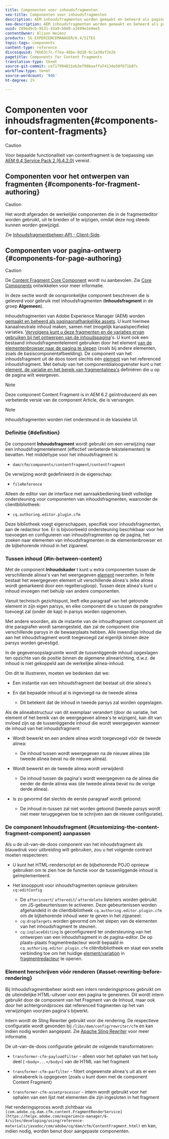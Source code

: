 ```yaml
---
title: Componenten voor inhoudsfragmenten
seo-title: Componenten voor inhoudsfragmenten
description: AEM inhoudsfragmenten worden gemaakt en beheerd als pagina-onafhankelijke elementen
seo-description: AEM inhoudsfragmenten worden gemaakt en beheerd als pagina-onafhankelijke elementen
uuid: 289ed9cb-9531-43a9-b0d8-a3499e2e9ee5
contentOwner: Alison Heimoz
products: SG_EXPERIENCEMANAGER/6.4/SITES
topic-tags: components
content-type: reference
discoiquuid: 76b63c7c-f7ea-46be-8d10-6c1a30af2e2b
pagetitle: Components for Content Fragments
translation-type: tm+mt
source-git-commit: ce717994831eb3ef90baaffa7413de50f671b07c
workflow-type: tm+mt
source-wordcount: '946'
ht-degree: 1%

---
```



# Componenten voor inhoudsfragmenten{#components-for-content-fragments}

>[!CAUTION]
>
>Voor bepaalde functionaliteit van contentfragment is de toepassing van [AEM 6.4 Service Pack 2 (6.4.2.0)](/help/release-notes/sp-release-notes.md) vereist.

## Componenten voor het ontwerpen van fragmenten {#components-for-fragment-authoring}

>[!CAUTION]
>
>Het wordt afgeraden de werkelijke componenten die in de fragmenteditor worden gebruikt, uit te breiden of te wijzigen, omdat deze nog steeds kunnen worden gewijzigd.

Zie [Inhoudsfragmentbeheer-API - Client-Side](/help/sites-developing/customizing-content-fragments.md#the-content-fragment-management-api-client-side).

## Componenten voor pagina-ontwerp {#components-for-page-authoring}

>[!CAUTION]
>
>De [Content Fragment Core Component](https://helpx.adobe.com/experience-manager/core-components/using/content-fragment-component.html) wordt nu aanbevolen. Zie [Core Components](https://helpx.adobe.com/experience-manager/core-components/using/developing.html) ontwikkelen voor meer informatie.
>
>In deze sectie wordt de oorspronkelijke component beschreven die is geleverd voor gebruik met inhoudsfragmenten (**Inhoudsfragment** in de groep **Algemeen**).

Inhoudsfragmenten van Adobe Experience Manager (AEM) worden [gemaakt en beheerd als paginaonafhankelijke assets](/help/assets/content-fragments.md). U kunt hiermee kanaalneutrale inhoud maken, samen met (mogelijk kanaalspecifieke) variaties. [Vervolgens kunt u deze fragmenten en de variaties ervan gebruiken bij het ontwerpen van de inhoudspagina](/help/sites-authoring/content-fragments.md)&#39;s. U kunt ook een bestaand inhoudsfragmentelement gebruiken door het element [van de elementenbrowser naar de pagina te slepen](/help/sites-authoring/content-fragments.md#adding-a-content-fragment-to-your-page) (zoals bij andere elementen, zoals de basiscomponentafbeelding). De component van het inhoudsfragment uit de doos toont slechts één [element](/help/assets/content-fragments.md#constituent-parts-of-a-content-fragment) van het referenced inhoudsfragment. Met behulp van het componentdialoogvenster kunt u het [element, de variatie en het bereik van fragmentalinea&#39;s](/help/assets/content-fragments.md#constituent-parts-of-a-content-fragment) definiëren die u op de pagina wilt weergeven.

>[!NOTE]
>
>Deze component Content Fragment is in AEM 6.2 geïntroduceerd als een verbeterde versie van de component Article, die is vervangen.

>[!NOTE]
>
>Inhoudsfragmenten worden niet ondersteund in de klassieke UI.

### Definitie {#definition}

De component **Inhoudsfragment** wordt gebruikt om een verwijzing naar een inhoudsfragmentelement (effectief verbeterde tekstelementen) te bevatten. Het middeltype voor het inhoudsfragment is:

* `dam/cfm/components/contentfragment/contentfragment`

De verwijzing wordt gedefinieerd in de eigenschap:

* `fileReference`

Alleen de editor van de interface met aanraakbediening biedt volledige ondersteuning voor componenten van inhoudsfragmenten, waaronder de clientbibliotheek:

* `cq.authoring.editor.plugin.cfm`

Deze bibliotheek voegt eigenschappen, specifiek voor inhoudsfragmenten, aan de redacteur toe. Er is bijvoorbeeld ondersteuning beschikbaar voor het toevoegen en configureren van inhoudsfragmenten op de pagina, het zoeken naar elementen van inhoudsfragmenten in de elementenbrowser en de bijbehorende inhoud in het zijpaneel.

### Tussen inhoud {#in-between-content}

Met de component **Inhoudskader** t kunt u extra componenten tussen de verschillende alinea&#39;s van het weergegeven [element](/help/assets/content-fragments.md#constituent-parts-of-a-content-fragment) neerzetten. In feite bestaat het weergegeven element uit verschillende alinea&#39;s (elke alinea wordt gemarkeerd door een regelterugloop). Tussen deze alinea&#39;s kunt u inhoud invoegen met behulp van andere componenten.

Vanuit technisch gezichtspunt, leeft elke paragraaf van het getoonde element in zijn eigen parsys, en elke component die u tussen de paragrafen toevoegt zal (onder de kap) in parsys worden opgenomen.

Met andere woorden, als de instantie van de inhoudfragment component uit drie paragrafen wordt samengesteld, dan zal de component drie verschillende parsys in de bewaarplaats hebben. Alle inwendige inhoud die aan het inhoudsfragment wordt toegevoegd zal eigenlijk binnen deze parsys worden gevestigd.

In de gegevensopslagruimte wordt de tussenliggende inhoud opgeslagen ten opzichte van de positie binnen de algemene alinearichting, d.w.z. de inhoud is niet gekoppeld aan de werkelijke alinea-inhoud.

Om dit te illustreren, moeten we bedenken dat we:

* Een instantie van een inhoudsfragment dat bestaat uit drie alinea&#39;s
* En dat bepaalde inhoud al is ingevoegd na de tweede alinea

   * Dit betekent dat de inhoud in tweede parsys zal worden opgeslagen.

Als de alineabstructuur van dit exemplaar verandert (door de variatie, het element of het bereik van de weergegeven alinea&#39;s te wijzigen), kan dit van invloed zijn op de tussenliggende inhoud die wordt weergegeven wanneer de inhoud van het inhoudsfragment:

* Wordt bewerkt en een andere alinea wordt toegevoegd vóór de tweede alinea:

   * De inhoud tussen wordt weergegeven na de nieuwe alinea (de tweede alinea bevat nu de nieuwe alinea).

* Wordt bewerkt en de tweede alinea wordt verwijderd:

   * De inhoud tussen de pagina&#39;s wordt weergegeven na de alinea die eerder de derde alinea was (de tweede alinea bevat nu de vorige derde alinea).

* Is zo gevormd dat slechts de eerste paragraaf wordt getoond:

   * De inhoud in-tussen zal niet worden getoond (tweede parsys wordt niet meer teruggegeven toe te schrijven aan de nieuwe configuratie).

### De component Inhoudsfragment {#customizing-the-content-fragment-component} aanpassen

Als u de uit-van-de-doos component van het inhoudsfragment als blauwdruk voor uitbreiding wilt gebruiken, zou u het volgende contract moeten respecteren:

* U kunt het HTML-renderscript en de bijbehorende POJO opnieuw gebruiken om te zien hoe de functie voor de tussenliggende inhoud is geïmplementeerd.
* Het knooppunt voor inhoudsfragmenten opnieuw gebruiken: `cq:editConfig`

   * De `afterinsert`/ `afteredit`/ `afterdelete` listeners worden gebruikt om JS-gebeurtenissen te activeren. Deze gebeurtenissen worden afgehandeld in de clientbibliotheek `cq.authoring.editor.plugin.cfm` om de bijbehorende inhoud weer te geven in het zijpaneel.
   * `cq:dropTargets` worden gevormd om het slepen van de elementen van het inhoudsfragment te steunen.
   * `cq:inplaceEditing` is geconfigureerd ter ondersteuning van het ontwerpen van een inhoudsfragment in de pagina-editor. De op plaats-plaats fragmentredacteur wordt bepaald in `cq.authoring.editor.plugin.cfm` cliëntbibliotheek en staat een snelle verbinding toe om het huidige [element/variation](/help/assets/content-fragments.md#constituent-parts-of-a-content-fragment) in [fragmentredacteur](/help/assets/content-fragments-variations.md) te openen.

### Element herschrijven vóór renderen {#asset-rewriting-before-rendering}

Bij Inhoudsfragmentbeheer wordt een intern renderingsproces gebruikt om de uiteindelijke HTML-uitvoer voor een pagina te genereren. Dit wordt intern gebruikt door de component van het Fragment van de Inhoud, maar ook door het achtergrondproces dat referenced fragmenten op het van verwijzingen voorzien pagina&#39;s bijwerkt.

Intern wordt de Sling Rewriter gebruikt voor die rendering. De respectieve configuratie wordt gevonden bij `/libs/dam/config/rewriter/cfm` en kan indien nodig worden aangepast. Zie [Apache Sling Rewriter](https://sling.apache.org/documentation/bundles/output-rewriting-pipelines-org-apache-sling-rewriter.html) voor meer informatie.

De uit-van-de-doos configuratie gebruikt de volgende transformatoren:

* `transformer-cfm-payloadfilter` - alleen voor het ophalen van het  `body` deel (  `<body>...</body>`) van de HTML van het fragment

* `transformer-cfm-parfilter` - filtert ongewenste alinea&#39;s uit als er een alineabereik is opgegeven (zoals u kunt doen met de component Content Fragment)
* `transformer-cfm-assetprocessor` - intern wordt gebruikt voor het ophalen van een lijst met elementen die zijn ingesloten in het fragment

Het renderingsproces wordt zichtbaar via ` [com.adobe.cq.dam.cfm.content.FragmentRenderService](https://helpx.adobe.com/experience-manager/6-4/sites/developing/using/reference-materials/javadoc/com/adobe/cq/dam/cfm/ContentFragment.html)` en kan, indien nodig, worden benut door aangepaste componenten.